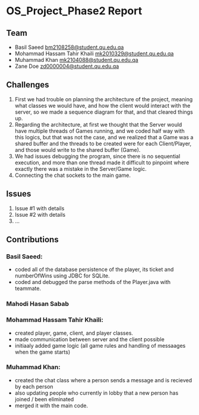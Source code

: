# OS_Project_Phase2 Report
## Team
- Basil Saeed bm2108258@student.qu.edu.qa
- Mohammad Hassam Tahir Khaili mk2010329@student.qu.edu.qa
- Muhammad Khan mk2104088@student.qu.edu.qa
- Zane Doe zd0000004@student.qu.edu.qa

## Challenges
1. First we had trouble on planning the architecture of the project, meaning what classes we would have, and how the client would interact with the server, so we made a sequence diagram for that, and that cleared things up.
2. Regarding the architecture, at first we thought that the Server would have multiple threads of Games running, and we coded half way with this logics, but that was not the case, and we realized that a Game was a shared buffer and the threads to be created were for each Client/Player, and those would write to the shared buffer (Game).
3. We had issues debugging the program, since there is no sequential execution, and more than one thread made it difficult to pinpoint where exactly there was a mistake in the Server/Game logic.
4. Connecting the chat sockets to the main game.
## Issues
1. Issue #1 with details
2. Issue #2 with details
3. ...
## Contributions
### Basil Saeed:
- coded all of the database persistence of the player, its ticket and numberOfWins using JDBC for SQLite.
- coded and debugged the parse methods of the Player.java with teammate.
### Mahodi Hasan Sabab
### Mohammad Hassam Tahir Khaili:
- created player, game, client, and player classes.
- made communication between server and the client possible
- initiaaly added game logic (all game rules and handling of messaages when the game starts) 
### Muhammad Khan:
- created the chat class where a person sends a message and is recieved by each person
- also updating people who currently in lobby that a new person has joined / been eliminated
- merged it with the main code.
